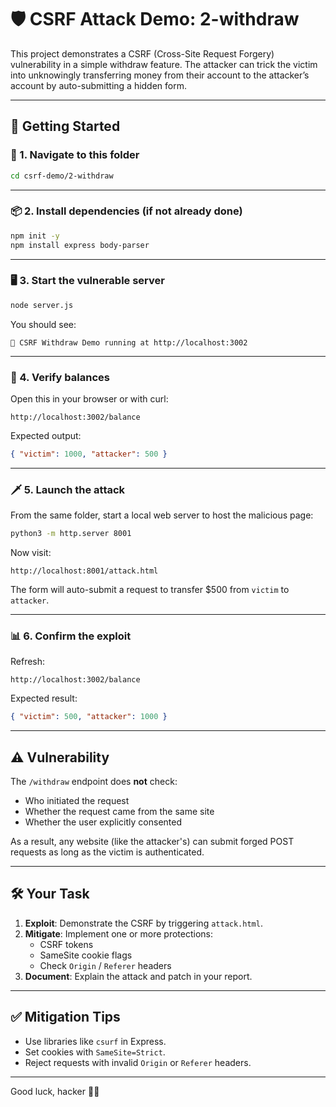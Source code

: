 


# 🛡️ CSRF Attack Demo: 2-withdraw

This project demonstrates a CSRF (Cross-Site Request Forgery) vulnerability in a simple withdraw feature. The attacker can trick the victim into unknowingly transferring money from their account to the attacker’s account by auto-submitting a hidden form.

---

## 🚀 Getting Started

### 📁 1. Navigate to this folder

```bash
cd csrf-demo/2-withdraw
```

---

### 📦 2. Install dependencies (if not already done)

```bash
npm init -y
npm install express body-parser
```

---

### 🖥️ 3. Start the vulnerable server

```bash
node server.js
```

You should see:

```
💸 CSRF Withdraw Demo running at http://localhost:3002
```

---

### 🧪 4. Verify balances

Open this in your browser or with curl:

```
http://localhost:3002/balance
```

Expected output:

```json
{ "victim": 1000, "attacker": 500 }
```

---

### 🗡️ 5. Launch the attack

From the same folder, start a local web server to host the malicious page:

```bash
python3 -m http.server 8001
```

Now visit:

```
http://localhost:8001/attack.html
```

The form will auto-submit a request to transfer $500 from `victim` to `attacker`.

---

### 📊 6. Confirm the exploit

Refresh:

```
http://localhost:3002/balance
```

Expected result:

```json
{ "victim": 500, "attacker": 1000 }
```

---

## ⚠️ Vulnerability

The `/withdraw` endpoint does **not** check:
- Who initiated the request
- Whether the request came from the same site
- Whether the user explicitly consented

As a result, any website (like the attacker's) can submit forged POST requests as long as the victim is authenticated.

---

## 🛠️ Your Task

1. **Exploit**: Demonstrate the CSRF by triggering `attack.html`.
2. **Mitigate**: Implement one or more protections:
   - CSRF tokens
   - SameSite cookie flags
   - Check `Origin` / `Referer` headers
3. **Document**: Explain the attack and patch in your report.

---

## ✅ Mitigation Tips

- Use libraries like `csurf` in Express.
- Set cookies with `SameSite=Strict`.
- Reject requests with invalid `Origin` or `Referer` headers.

---

Good luck, hacker 🕵️‍♀️